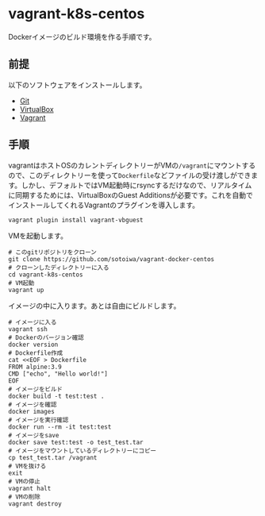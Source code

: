 # vagrant-k8s-centos

Dockerイメージのビルド環境を作る手順です。

## 前提

以下のソフトウェアをインストールします。

- [Git](https://git-scm.com/)
- [VirtualBox](https://www.virtualbox.org/)
- [Vagrant](https://www.vagrantup.com/)

## 手順

vagrantはホストOSのカレントディレクトリーがVMの`/vagrant`にマウントするので、このディレクトリーを使って`Dockerfile`などファイルの受け渡しができます。しかし、デフォルトではVM起動時にrsyncするだけなので、リアルタイムに同期するためには、VirtualBoxのGuest Additionsが必要です。これを自動でインストールしてくれるVagrantのプラグインを導入します。

```
vagrant plugin install vagrant-vbguest
```

VMを起動します。

```shell
# このgitリポジトリをクローン
git clone https://github.com/sotoiwa/vagrant-docker-centos
# クローンしたディレクトリーに入る
cd vagrant-k8s-centos
# VM起動
vagrant up
```

イメージの中に入ります。あとは自由にビルドします。

```
# イメージに入る
vagrant ssh
# Dockerのバージョン確認
docker version
# Dockerfile作成
cat <<EOF > Dockerfile
FROM alpine:3.9
CMD ["echo", "Hello world!"]
EOF
# イメージをビルド
docker build -t test:test .
# イメージを確認
docker images
# イメージを実行確認
docker run --rm -it test:test
# イメージをsave
docker save test:test -o test_test.tar
# イメージをマウントしているディレクトリーにコピー
cp test_test.tar /vagrant
# VMを抜ける
exit
# VMの停止
vagrant halt
# VMの削除
vagrant destroy
```
